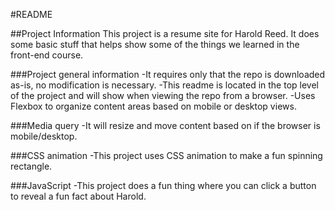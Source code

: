#README

##Project Information
This project is a resume site for Harold Reed.
It does some basic stuff that helps show some of the things we learned in the front-end course.

###Project general information
-It requires only that the repo is downloaded as-is, no modification is necessary.
-This readme is located in the top level of the project and will show when viewing the repo from a browser.
-Uses Flexbox to organize content areas based on mobile or desktop views. 

###Media query
-It will resize and move content based on if the browser is mobile/desktop.

###CSS animation
-This project uses CSS animation to make a fun spinning rectangle. 

###JavaScript
-This project does a fun thing where you can click a button to reveal a fun fact about Harold.
